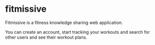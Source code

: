 # fitmissive

Fitmissive is a fitness knowledge sharing web application.

You can create an account, start tracking your workouts and search for other users and see their workout plans.
